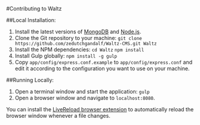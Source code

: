 #Contributing to Waltz

##Local Installation:
1. Install the latest versions of [MongoDB](http://www.mongodb.org/downloads) and [Node.js](http://nodejs.org).
2. Clone the Git repository to your machine:
	`git clone https://github.com/zedutchgandalf/Waltz-CMS.git Waltz`
3. Install the NPM dependencies:
	`cd Waltz`
	`npm install`
4. Install Gulp globally:
	`npm install -g gulp`
5. Copy `app/config/express.conf.example` to `app/config/express.conf` and edit it according to the configuration you want to use on your machine.

##Running Locally:
1. Open a terminal window and start the application:
	`gulp`
2. Open a browser window and navigate to `localhost:8080`.

You can install the [LiveReload browser extension](http://livereload.com/extensions/) to automatically reload the browser window whenever a file changes.